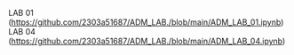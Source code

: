 LAB 01 (https://github.com/2303a51687/ADM_LAB./blob/main/ADM_LAB_01.ipynb)
LAB 04 (https://github.com/2303a51687/ADM_LAB./blob/main/ADM_LAB_04.ipynb)
